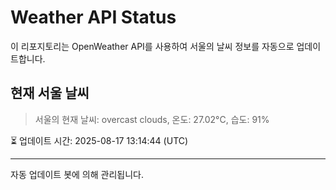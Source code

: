 
# Weather API Status

이 리포지토리는 OpenWeather API를 사용하여 서울의 날씨 정보를 자동으로 업데이트합니다.

## 현재 서울 날씨
> 서울의 현재 날씨: overcast clouds, 온도: 27.02°C, 습도: 91%

⏳ 업데이트 시간: 2025-08-17 13:14:44 (UTC)

---
자동 업데이트 봇에 의해 관리됩니다.
